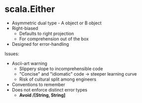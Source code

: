# scala.Either

* Asymmetric dual type - A object or B object
* Right-biased
  - Defaults to right projection
  - For comprehension out of the box
* Designed for error-handling

Issues:
* Ascii-art warning
  - Slippery slope to incomprehensible code
  - "Concise" and "idiomatic" code -> steeper learning curve
  - Risk of cultural split among engineers
* Conventions to remember
* Does not enforce distinct error types
  - **Avoid \/[String, String]**

